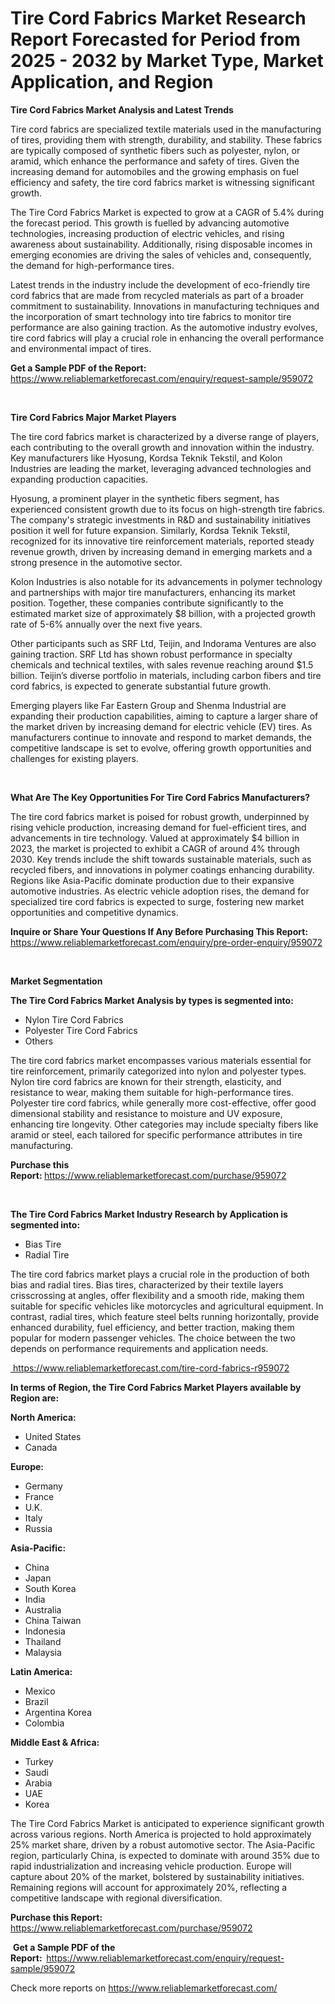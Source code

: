 <p><h1>Tire Cord Fabrics Market Research Report Forecasted for Period from 2025 -  2032 by Market Type, Market Application, and Region</h1></p><p><strong>Tire Cord Fabrics Market Analysis and Latest Trends</strong></p>
<p><p>Tire cord fabrics are specialized textile materials used in the manufacturing of tires, providing them with strength, durability, and stability. These fabrics are typically composed of synthetic fibers such as polyester, nylon, or aramid, which enhance the performance and safety of tires. Given the increasing demand for automobiles and the growing emphasis on fuel efficiency and safety, the tire cord fabrics market is witnessing significant growth.</p><p>The Tire Cord Fabrics Market is expected to grow at a CAGR of 5.4% during the forecast period. This growth is fuelled by advancing automotive technologies, increasing production of electric vehicles, and rising awareness about sustainability. Additionally, rising disposable incomes in emerging economies are driving the sales of vehicles and, consequently, the demand for high-performance tires.</p><p>Latest trends in the industry include the development of eco-friendly tire cord fabrics that are made from recycled materials as part of a broader commitment to sustainability. Innovations in manufacturing techniques and the incorporation of smart technology into tire fabrics to monitor tire performance are also gaining traction. As the automotive industry evolves, tire cord fabrics will play a crucial role in enhancing the overall performance and environmental impact of tires.</p></p>
<p><strong>Get a Sample PDF of the Report:&nbsp;</strong> <a href="https://www.reliablemarketforecast.com/enquiry/request-sample/959072?utm_campaign=1169&utm_medium=2&utm_source=Github&utm_content=ia&utm_term=30012025&utm_id=tire-cord-fabrics">https://www.reliablemarketforecast.com/enquiry/request-sample/959072</a></p>
<p>&nbsp;</p>
<p><strong>Tire Cord Fabrics Major Market Players</strong></p>
<p><p>The tire cord fabrics market is characterized by a diverse range of players, each contributing to the overall growth and innovation within the industry. Key manufacturers like Hyosung, Kordsa Teknik Tekstil, and Kolon Industries are leading the market, leveraging advanced technologies and expanding production capacities.</p><p>Hyosung, a prominent player in the synthetic fibers segment, has experienced consistent growth due to its focus on high-strength tire fabrics. The company's strategic investments in R&D and sustainability initiatives position it well for future expansion. Similarly, Kordsa Teknik Tekstil, recognized for its innovative tire reinforcement materials, reported steady revenue growth, driven by increasing demand in emerging markets and a strong presence in the automotive sector.</p><p>Kolon Industries is also notable for its advancements in polymer technology and partnerships with major tire manufacturers, enhancing its market position. Together, these companies contribute significantly to the estimated market size of approximately $8 billion, with a projected growth rate of 5-6% annually over the next five years.</p><p>Other participants such as SRF Ltd, Teijin, and Indorama Ventures are also gaining traction. SRF Ltd has shown robust performance in specialty chemicals and technical textiles, with sales revenue reaching around $1.5 billion. Teijin’s diverse portfolio in materials, including carbon fibers and tire cord fabrics, is expected to generate substantial future growth. </p><p>Emerging players like Far Eastern Group and Shenma Industrial are expanding their production capabilities, aiming to capture a larger share of the market driven by increasing demand for electric vehicle (EV) tires. As manufacturers continue to innovate and respond to market demands, the competitive landscape is set to evolve, offering growth opportunities and challenges for existing players.</p></p>
<p>&nbsp;</p>
<p><strong>What Are The Key Opportunities For Tire Cord Fabrics Manufacturers?</strong></p>
<p><p>The tire cord fabrics market is poised for robust growth, underpinned by rising vehicle production, increasing demand for fuel-efficient tires, and advancements in tire technology. Valued at approximately $4 billion in 2023, the market is projected to exhibit a CAGR of around 4% through 2030. Key trends include the shift towards sustainable materials, such as recycled fibers, and innovations in polymer coatings enhancing durability. Regions like Asia-Pacific dominate production due to their expansive automotive industries. As electric vehicle adoption rises, the demand for specialized tire cord fabrics is expected to surge, fostering new market opportunities and competitive dynamics.</p></p>
<p><strong>Inquire or Share Your Questions If Any Before Purchasing This Report:</strong> <a href="https://www.reliablemarketforecast.com/enquiry/pre-order-enquiry/959072?utm_campaign=1169&utm_medium=2&utm_source=Github&utm_content=ia&utm_term=30012025&utm_id=tire-cord-fabrics">https://www.reliablemarketforecast.com/enquiry/pre-order-enquiry/959072</a></p>
<p>&nbsp;</p>
<p><strong>Market Segmentation</strong></p>
<p><strong>The Tire Cord Fabrics Market Analysis by types is segmented into:</strong></p>
<p><ul><li>Nylon Tire Cord Fabrics</li><li>Polyester Tire Cord Fabrics</li><li>Others</li></ul></p>
<p><p>The tire cord fabrics market encompasses various materials essential for tire reinforcement, primarily categorized into nylon and polyester types. Nylon tire cord fabrics are known for their strength, elasticity, and resistance to wear, making them suitable for high-performance tires. Polyester tire cord fabrics, while generally more cost-effective, offer good dimensional stability and resistance to moisture and UV exposure, enhancing tire longevity. Other categories may include specialty fibers like aramid or steel, each tailored for specific performance attributes in tire manufacturing.</p></p>
<p><strong>Purchase this Report:&nbsp;</strong><a href="https://www.reliablemarketforecast.com/purchase/959072?utm_campaign=1169&utm_medium=2&utm_source=Github&utm_content=ia&utm_term=30012025&utm_id=tire-cord-fabrics">https://www.reliablemarketforecast.com/purchase/959072</a></p>
<p>&nbsp;</p>
<p><strong>The Tire Cord Fabrics Market Industry Research by Application is segmented into:</strong></p>
<p><ul><li>Bias Tire</li><li>Radial Tire</li></ul></p>
<p><p>The tire cord fabrics market plays a crucial role in the production of both bias and radial tires. Bias tires, characterized by their textile layers crisscrossing at angles, offer flexibility and a smooth ride, making them suitable for specific vehicles like motorcycles and agricultural equipment. In contrast, radial tires, which feature steel belts running horizontally, provide enhanced durability, fuel efficiency, and better traction, making them popular for modern passenger vehicles. The choice between the two depends on performance requirements and application needs.</p></p>
<p><a href="https://www.reliablemarketforecast.com/tire-cord-fabrics-r959072?utm_campaign=1169&utm_medium=2&utm_source=Github&utm_content=ia&utm_term=30012025&utm_id=tire-cord-fabrics">&nbsp;https://www.reliablemarketforecast.com/tire-cord-fabrics-r959072</a></p>
<p><strong>In terms of Region, the Tire Cord Fabrics Market Players available by Region are:</strong></p>
<p>
    <p> <strong> North America: </strong>
        <ul>
            <li>United States</li>
            <li>Canada</li>
        </ul>
        </p> 
    <p> <strong> Europe: </strong>
        <ul>
            <li>Germany</li>
            <li>France</li>
            <li>U.K.</li>
            <li>Italy</li>
            <li>Russia</li>
        </ul>
        </p> 
    <p> <strong> Asia-Pacific: </strong>
        <ul>
            <li>China</li>
            <li>Japan</li>
            <li>South Korea</li>
            <li>India</li>
            <li>Australia</li>
            <li>China Taiwan</li>
            <li>Indonesia</li>
            <li>Thailand</li>
            <li>Malaysia</li>
        </ul>
        </p> 
    <p> <strong> Latin America: </strong>
        <ul>
            <li>Mexico</li>
            <li>Brazil</li>
            <li>Argentina Korea</li>
            <li>Colombia</li>
        </ul>
        </p> 
    <p> <strong> Middle East & Africa: </strong>
        <ul>
            <li>Turkey</li>
            <li>Saudi</li>
            <li>Arabia</li>
            <li>UAE</li>
            <li>Korea</li>
        </ul>
    </p>
    </p>
<p><p>The Tire Cord Fabrics Market is anticipated to experience significant growth across various regions. North America is projected to hold approximately 25% market share, driven by a robust automotive sector. The Asia-Pacific region, particularly China, is expected to dominate with around 35% due to rapid industrialization and increasing vehicle production. Europe will capture about 20% of the market, bolstered by sustainability initiatives. Remaining regions will account for approximately 20%, reflecting a competitive landscape with regional diversification.</p></p>
<p><strong>Purchase this Report: </strong><a href="https://www.reliablemarketforecast.com/purchase/959072?utm_campaign=1169&utm_medium=2&utm_source=Github&utm_content=ia&utm_term=30012025&utm_id=tire-cord-fabrics">https://www.reliablemarketforecast.com/purchase/959072</a></p>
<p>&nbsp;<strong>Get a Sample PDF of the Report:&nbsp;&nbsp;</strong><a href="https://www.reliablemarketforecast.com/enquiry/request-sample/959072?utm_campaign=1169&utm_medium=2&utm_source=Github&utm_content=ia&utm_term=30012025&utm_id=tire-cord-fabrics">https://www.reliablemarketforecast.com/enquiry/request-sample/959072</a></p>
<p><strong></strong></p>
<p>Check more reports on <a href="https://www.reliablemarketforecast.com/?utm_campaign=1169&utm_medium=2&utm_source=Github&utm_content=ia&utm_term=30012025&utm_id=tire-cord-fabrics">https://www.reliablemarketforecast.com/</a></p>